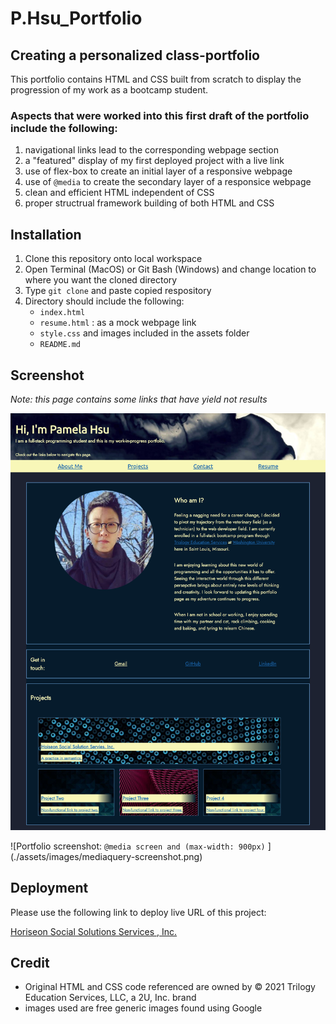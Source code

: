 # P.Hsu_Portfolio

## Creating a personalized class-portfolio

This portfolio contains HTML and CSS built from scratch to display the progression of my work as a bootcamp student. 

### Aspects that were worked into this first draft of the portfolio include the following:

1. navigational links lead to the corresponding webpage section
2. a "featured" display of my first deployed project with a live link
3. use of flex-box to create an initial layer of a responsive webpage
4. use of `@media` to create the secondary layer of a responsice webpage
5. clean and efficient HTML independent of CSS
6. proper structrual framework building of both HTML and CSS

## Installation

1. Clone this repository onto local workspace
2. Open Terminal (MacOS) or Git Bash (Windows) and change location to where you want the cloned directory
3. Type `git clone` and paste copied respository
4. Directory should include the following:
    * `index.html`
    * `resume.html` : as a mock webpage link
    * `style.css` and images included in the assets folder
    * `README.md`

## Screenshot

*Note: this page contains some links that have yield not results*

![Portfolio screenshot: full page](./assets/images/full-page-screenshot.png)

![Portfolio screenshot: `@media screen and (max-width: 900px)` ] (./assets/images/mediaquery-screenshot.png)

## Deployment

Please use the following link to deploy live URL of this project:

[Horiseon Social Solutions Services , Inc.](https://p-hsu.github.io/Horiseon_code_refractory_project/)

## Credit

* Original HTML and CSS code referenced are owned by © 2021 Trilogy Education Services, LLC, a 2U, Inc. brand
* images used are free generic images found using Google





